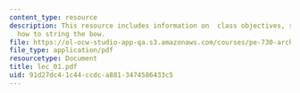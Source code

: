 ```yaml
---
content_type: resource
description: This resource includes information on  class objectives, safety, equipment,
  how to string the bow.
file: https://ol-ocw-studio-app-qa.s3.amazonaws.com/courses/pe-730-archery-spring-2006/91d27dc41c44ccdca8813474586433c5_lec_01.pdf
file_type: application/pdf
resourcetype: Document
title: lec_01.pdf
uid: 91d27dc4-1c44-ccdc-a881-3474586433c5
---
```

